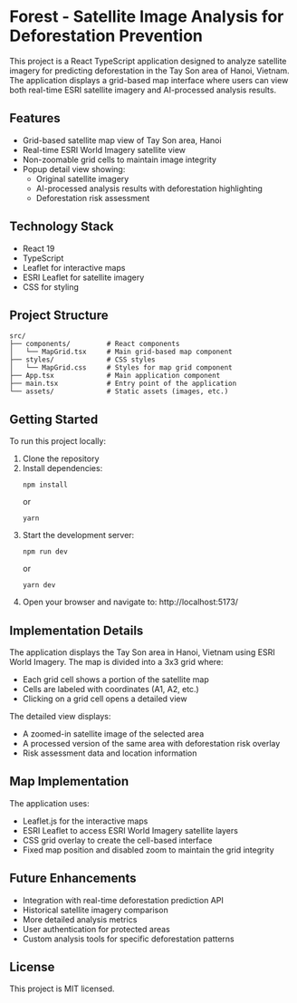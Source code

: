 # Forest - Satellite Image Analysis for Deforestation Prevention

This project is a React TypeScript application designed to analyze satellite imagery for predicting deforestation in the Tay Son area of Hanoi, Vietnam. The application displays a grid-based map interface where users can view both real-time ESRI satellite imagery and AI-processed analysis results.

## Features

- Grid-based satellite map view of Tay Son area, Hanoi
- Real-time ESRI World Imagery satellite view
- Non-zoomable grid cells to maintain image integrity
- Popup detail view showing:
  - Original satellite imagery
  - AI-processed analysis results with deforestation highlighting
  - Deforestation risk assessment

## Technology Stack

- React 19
- TypeScript
- Leaflet for interactive maps
- ESRI Leaflet for satellite imagery
- CSS for styling

## Project Structure

```
src/
├── components/         # React components
│   └── MapGrid.tsx     # Main grid-based map component
├── styles/             # CSS styles
│   └── MapGrid.css     # Styles for map grid component
├── App.tsx             # Main application component
├── main.tsx            # Entry point of the application
└── assets/             # Static assets (images, etc.)
```

## Getting Started

To run this project locally:

1. Clone the repository
2. Install dependencies:
   ```
   npm install
   ```
   or
   ```
   yarn
   ```
3. Start the development server:
   ```
   npm run dev
   ```
   or
   ```
   yarn dev
   ```
4. Open your browser and navigate to: http://localhost:5173/

## Implementation Details

The application displays the Tay Son area in Hanoi, Vietnam using ESRI World Imagery. The map is divided into a 3x3 grid where:

- Each grid cell shows a portion of the satellite map
- Cells are labeled with coordinates (A1, A2, etc.)
- Clicking on a grid cell opens a detailed view

The detailed view displays:

- A zoomed-in satellite image of the selected area
- A processed version of the same area with deforestation risk overlay
- Risk assessment data and location information

## Map Implementation

The application uses:

- Leaflet.js for the interactive maps
- ESRI Leaflet to access ESRI World Imagery satellite layers
- CSS grid overlay to create the cell-based interface
- Fixed map position and disabled zoom to maintain the grid integrity

## Future Enhancements

- Integration with real-time deforestation prediction API
- Historical satellite imagery comparison
- More detailed analysis metrics
- User authentication for protected areas
- Custom analysis tools for specific deforestation patterns

## License

This project is MIT licensed.
